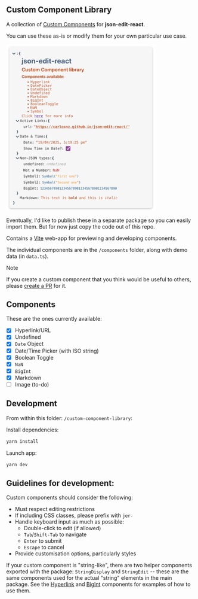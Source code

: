 ## Custom Component Library

A collection of [Custom Components](https://github.com/CarlosNZ/json-edit-react#custom-nodes) for **json-edit-react**. 

You can use these as-is or modify them for your own particular use case.

<img width="400" alt="screenshot" src="image/library_screenshot.png" />

Eventually, I'd like to publish these in a separate package so you can easily import them. But for now just copy the code out of this repo.

Contains a [Vite](https://vite.dev/) web-app for previewing and developing components.

The individual components are in the `/components` folder, along with demo data (in `data.ts`).

> [!NOTE]
> If you create a custom component that you think would be useful to others, please [create a PR](https://github.com/CarlosNZ/json-edit-react/pulls) for it.

## Components

These are the ones currently available:

- [x] Hyperlink/URL
- [x] Undefined
- [x] `Date` Object
- [x] Date/Time Picker (with ISO string)
- [x] Boolean Toggle
- [x] `NaN`
- [x] `BigInt`
- [x] Markdown
- [ ] Image (to-do)

## Development

From within this folder: `/custom-component-library`:

Install dependencies:

```js
yarn install
```

Launch app:

```js
yarn dev
```

## Guidelines for development:

Custom components should consider the following:

- Must respect editing restrictions
- If including CSS classes, please prefix with `jer-`
- Handle keyboard input as much as possible:
  - Double-click to edit (if allowed)
  - `Tab`/`Shift-Tab` to navigate
  - `Enter` to submit
  - `Escape` to cancel
- Provide customisation options, particularly styles

If your custom component is "string-like", there are two helper components exported with the package: `StringDisplay` and `StringEdit` -- these are the same components used for the actual "string" elements in the main package. See the [Hyperlink](https://github.com/CarlosNZ/json-edit-react/blob/main/custom-component-library/components/Hyperlink/component.tsx) and [BigInt](https://github.com/CarlosNZ/json-edit-react/blob/main/custom-component-library/components/BigInt/component.tsx) components for examples of how to use them.

